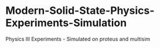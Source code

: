 # Modern-Solid-State-Physics-Experiments-Simulation
Physics III Experiments - Simulated on proteus and multisim
